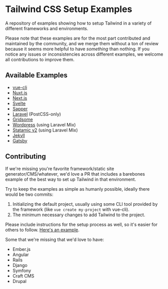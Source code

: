 # Tailwind CSS Setup Examples

A repository of examples showing how to setup Tailwind in a variety of different frameworks and environments.

Please note that these examples are for the most part contributed and maintained by the community, and we merge them without a ton of review because it seems more helpful to have *something* than nothing. If you notice any issues or inconsistencies across different examples, we welcome all contributions to improve them.

## Available Examples

- [vue-cli](examples/vue-cli)
- [Nuxt.js](examples/nuxt)
- [Next.js](examples/nextjs)
- [Svelte](examples/svelte)
- [Sapper](examples/sapper)
- [Laravel](examples/laravel-postcss-only) (PostCSS-only)
- [Gridsome](examples/gridsome)
- [Wordpress](examples/wordpress-laravel-mix) (using Laravel Mix)
- [Statamic v2](examples/statamic-v2-laravel-mix) (using Laravel Mix)
- [Jekyll](examples/jekyll)
- [Gatsby](examples/gatsby)

## Contributing

If we're missing you're favorite framework/static site generator/CMS/whatever, we'd love a PR that includes a barebones example of the best way to set up Tailwind in that environment.

Try to keep the examples as simple as humanly possible, ideally there would be two commits:

1. Initializing the default project, usually using some CLI tool provided by the framework (like `vue create my-project` with vue-cli).
2. The minimum necessary changes to add Tailwind to the project.

Please include instructions for the setup process as well, so it's easier for others to follow. [Here's an example](examples/vue-cli/README.md).

Some that we're missing that we'd love to have:

- Ember.js
- Angular
- Rails
- Django
- Symfony
- Craft CMS
- Drupal
